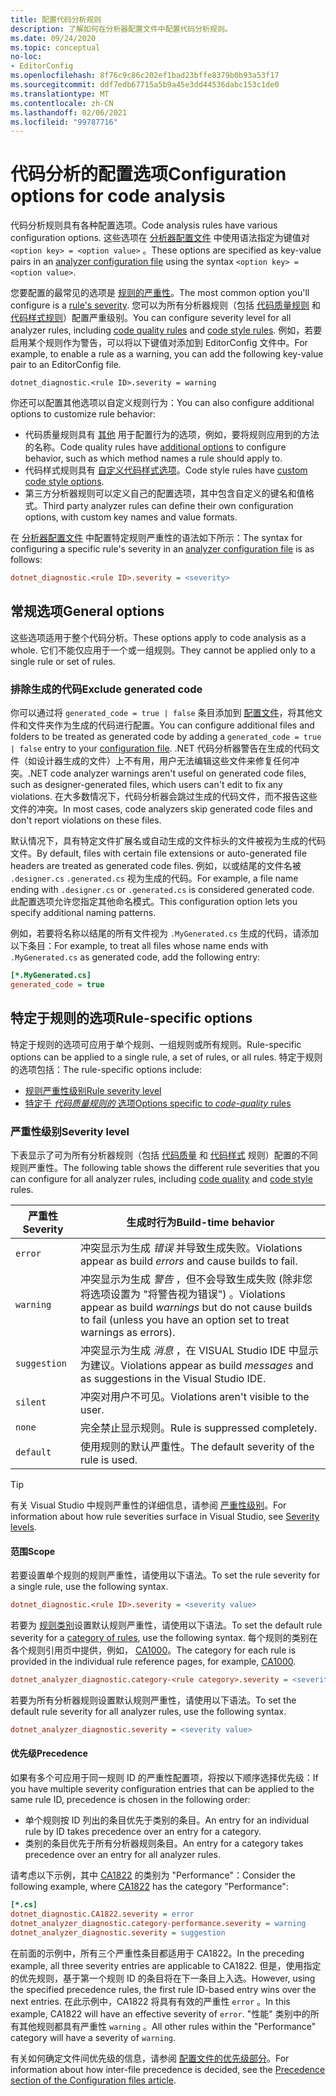 ```yaml
---
title: 配置代码分析规则
description: 了解如何在分析器配置文件中配置代码分析规则。
ms.date: 09/24/2020
ms.topic: conceptual
no-loc:
- EditorConfig
ms.openlocfilehash: 8f76c9c86c202ef1bad23bffe8379b0b93a53f17
ms.sourcegitcommit: ddf7edb67715a5b9a45e3dd44536dabc153c1de0
ms.translationtype: MT
ms.contentlocale: zh-CN
ms.lasthandoff: 02/06/2021
ms.locfileid: "99787716"
---
```

# <a name="configuration-options-for-code-analysis"></a><span data-ttu-id="76d55-103">代码分析的配置选项</span><span class="sxs-lookup"><span data-stu-id="76d55-103">Configuration options for code analysis</span></span>

<span data-ttu-id="76d55-104">代码分析规则具有各种配置选项。</span><span class="sxs-lookup"><span data-stu-id="76d55-104">Code analysis rules have various configuration options.</span></span> <span data-ttu-id="76d55-105">这些选项在 [分析器配置文件](configuration-files.md) 中使用语法指定为键值对 `<option key> = <option value>` 。</span><span class="sxs-lookup"><span data-stu-id="76d55-105">These options are specified as key-value pairs in an [analyzer configuration file](configuration-files.md) using the syntax `<option key> = <option value>`.</span></span>

<span data-ttu-id="76d55-106">您要配置的最常见的选项是 [规则的严重性](#severity-level)。</span><span class="sxs-lookup"><span data-stu-id="76d55-106">The most common option you'll configure is a [rule's severity](#severity-level).</span></span> <span data-ttu-id="76d55-107">您可以为所有分析器规则（包括 [代码质量规则](quality-rules/index.md) 和 [代码样式规则](style-rules/index.md)）配置严重级别。</span><span class="sxs-lookup"><span data-stu-id="76d55-107">You can configure severity level for all analyzer rules, including [code quality rules](quality-rules/index.md) and [code style rules](style-rules/index.md).</span></span> <span data-ttu-id="76d55-108">例如，若要启用某个规则作为警告，可以将以下键值对添加到 EditorConfig 文件中。</span><span class="sxs-lookup"><span data-stu-id="76d55-108">For example, to enable a rule as a warning, you can add the following key-value pair to an EditorConfig file.</span></span>

`dotnet_diagnostic.<rule ID>.severity = warning`

<span data-ttu-id="76d55-109">你还可以配置其他选项以自定义规则行为：</span><span class="sxs-lookup"><span data-stu-id="76d55-109">You can also configure additional options to customize rule behavior:</span></span>

- <span data-ttu-id="76d55-110">代码质量规则具有 [其他](code-quality-rule-options.md) 用于配置行为的选项，例如，要将规则应用到的方法的名称。</span><span class="sxs-lookup"><span data-stu-id="76d55-110">Code quality rules have [additional options](code-quality-rule-options.md) to configure behavior, such as which method names a rule should apply to.</span></span>
- <span data-ttu-id="76d55-111">代码样式规则具有 [自定义代码样式选项](code-style-rule-options.md)。</span><span class="sxs-lookup"><span data-stu-id="76d55-111">Code style rules have [custom code style options](code-style-rule-options.md).</span></span>
- <span data-ttu-id="76d55-112">第三方分析器规则可以定义自己的配置选项，其中包含自定义的键名和值格式。</span><span class="sxs-lookup"><span data-stu-id="76d55-112">Third party analyzer rules can define their own configuration options, with custom key names and value formats.</span></span>

<span data-ttu-id="76d55-113">在 [分析器配置文件](configuration-files.md) 中配置特定规则严重性的语法如下所示：</span><span class="sxs-lookup"><span data-stu-id="76d55-113">The syntax for configuring a specific rule's severity in an [analyzer configuration file](configuration-files.md) is as follows:</span></span>

```ini
dotnet_diagnostic.<rule ID>.severity = <severity>
```

## <a name="general-options"></a><span data-ttu-id="76d55-114">常规选项</span><span class="sxs-lookup"><span data-stu-id="76d55-114">General options</span></span>

<span data-ttu-id="76d55-115">这些选项适用于整个代码分析。</span><span class="sxs-lookup"><span data-stu-id="76d55-115">These options apply to code analysis as a whole.</span></span> <span data-ttu-id="76d55-116">它们不能仅应用于一个或一组规则。</span><span class="sxs-lookup"><span data-stu-id="76d55-116">They cannot be applied only to a single rule or set of rules.</span></span>

### <a name="exclude-generated-code"></a><span data-ttu-id="76d55-117">排除生成的代码</span><span class="sxs-lookup"><span data-stu-id="76d55-117">Exclude generated code</span></span>

<span data-ttu-id="76d55-118">你可以通过将 `generated_code = true | false` 条目添加到 [配置文件](configuration-files.md)，将其他文件和文件夹作为生成的代码进行配置。</span><span class="sxs-lookup"><span data-stu-id="76d55-118">You can configure additional files and folders to be treated as generated code by adding a `generated_code = true | false` entry to your [configuration file](configuration-files.md).</span></span> <span data-ttu-id="76d55-119">.NET 代码分析器警告在生成的代码文件（如设计器生成的文件）上不有用，用户无法编辑这些文件来修复任何冲突。</span><span class="sxs-lookup"><span data-stu-id="76d55-119">.NET code analyzer warnings aren't useful on generated code files, such as designer-generated files, which users can't edit to fix any violations.</span></span> <span data-ttu-id="76d55-120">在大多数情况下，代码分析器会跳过生成的代码文件，而不报告这些文件的冲突。</span><span class="sxs-lookup"><span data-stu-id="76d55-120">In most cases, code analyzers skip generated code files and don't report violations on these files.</span></span>

<span data-ttu-id="76d55-121">默认情况下，具有特定文件扩展名或自动生成的文件标头的文件被视为生成的代码文件。</span><span class="sxs-lookup"><span data-stu-id="76d55-121">By default, files with certain file extensions or auto-generated file headers are treated as generated code files.</span></span> <span data-ttu-id="76d55-122">例如，以或结尾的文件名被 `.designer.cs` `.generated.cs` 视为生成的代码。</span><span class="sxs-lookup"><span data-stu-id="76d55-122">For example, a file name ending with `.designer.cs` or `.generated.cs` is considered generated code.</span></span> <span data-ttu-id="76d55-123">此配置选项允许您指定其他命名模式。</span><span class="sxs-lookup"><span data-stu-id="76d55-123">This configuration option lets you specify additional naming patterns.</span></span>

<span data-ttu-id="76d55-124">例如，若要将名称以结尾的所有文件视为 `.MyGenerated.cs` 生成的代码，请添加以下条目：</span><span class="sxs-lookup"><span data-stu-id="76d55-124">For example, to treat all files whose name ends with `.MyGenerated.cs` as generated code, add the following entry:</span></span>

```ini
[*.MyGenerated.cs]
generated_code = true
```

## <a name="rule-specific-options"></a><span data-ttu-id="76d55-125">特定于规则的选项</span><span class="sxs-lookup"><span data-stu-id="76d55-125">Rule-specific options</span></span>

<span data-ttu-id="76d55-126">特定于规则的选项可应用于单个规则、一组规则或所有规则。</span><span class="sxs-lookup"><span data-stu-id="76d55-126">Rule-specific options can be applied to a single rule, a set of rules, or all rules.</span></span> <span data-ttu-id="76d55-127">特定于规则的选项包括：</span><span class="sxs-lookup"><span data-stu-id="76d55-127">The rule-specific options include:</span></span>

- [<span data-ttu-id="76d55-128">规则严重性级别</span><span class="sxs-lookup"><span data-stu-id="76d55-128">Rule severity level</span></span>](#severity-level)
- [<span data-ttu-id="76d55-129">特定于 *代码质量规则的* 选项</span><span class="sxs-lookup"><span data-stu-id="76d55-129">Options specific to *code-quality* rules</span></span>](code-quality-rule-options.md)

### <a name="severity-level"></a><span data-ttu-id="76d55-130">严重性级别</span><span class="sxs-lookup"><span data-stu-id="76d55-130">Severity level</span></span>

<span data-ttu-id="76d55-131">下表显示了可为所有分析器规则（包括 [代码质量](quality-rules/index.md) 和 [代码样式](style-rules/index.md) 规则）配置的不同规则严重性。</span><span class="sxs-lookup"><span data-stu-id="76d55-131">The following table shows the different rule severities that you can configure for all analyzer rules, including [code quality](quality-rules/index.md) and [code style](style-rules/index.md) rules.</span></span>

| <span data-ttu-id="76d55-132">严重性</span><span class="sxs-lookup"><span data-stu-id="76d55-132">Severity</span></span> | <span data-ttu-id="76d55-133">生成时行为</span><span class="sxs-lookup"><span data-stu-id="76d55-133">Build-time behavior</span></span> |
|-|-|
| `error` | <span data-ttu-id="76d55-134">冲突显示为生成 *错误* 并导致生成失败。</span><span class="sxs-lookup"><span data-stu-id="76d55-134">Violations appear as build *errors* and cause builds to fail.</span></span>|
| `warning` | <span data-ttu-id="76d55-135">冲突显示为生成 *警告* ，但不会导致生成失败 (除非您将选项设置为 "将警告视为错误") 。</span><span class="sxs-lookup"><span data-stu-id="76d55-135">Violations appear as build *warnings* but do not cause builds to fail (unless you have an option set to treat warnings as errors).</span></span> |
| `suggestion` | <span data-ttu-id="76d55-136">冲突显示为生成 *消息* ，在 VISUAL Studio IDE 中显示为建议。</span><span class="sxs-lookup"><span data-stu-id="76d55-136">Violations appear as build *messages* and as suggestions in the Visual Studio IDE.</span></span> |
| `silent` | <span data-ttu-id="76d55-137">冲突对用户不可见。</span><span class="sxs-lookup"><span data-stu-id="76d55-137">Violations aren't visible to the user.</span></span> |
| `none` | <span data-ttu-id="76d55-138">完全禁止显示规则。</span><span class="sxs-lookup"><span data-stu-id="76d55-138">Rule is suppressed completely.</span></span> |
| `default` | <span data-ttu-id="76d55-139">使用规则的默认严重性。</span><span class="sxs-lookup"><span data-stu-id="76d55-139">The default severity of the rule is used.</span></span> |

> [!TIP]
> <span data-ttu-id="76d55-140">有关 Visual Studio 中规则严重性的详细信息，请参阅 [严重性级别](/visualstudio/ide/editorconfig-language-conventions#severity-levels)。</span><span class="sxs-lookup"><span data-stu-id="76d55-140">For information about how rule severities surface in Visual Studio, see [Severity levels](/visualstudio/ide/editorconfig-language-conventions#severity-levels).</span></span>

#### <a name="scope"></a><span data-ttu-id="76d55-141">范围</span><span class="sxs-lookup"><span data-stu-id="76d55-141">Scope</span></span>

<span data-ttu-id="76d55-142">若要设置单个规则的规则严重性，请使用以下语法。</span><span class="sxs-lookup"><span data-stu-id="76d55-142">To set the rule severity for a single rule, use the following syntax.</span></span>

```ini
dotnet_diagnostic.<rule ID>.severity = <severity value>
```

<span data-ttu-id="76d55-143">若要为 [规则类别](categories.md)设置默认规则严重性，请使用以下语法。</span><span class="sxs-lookup"><span data-stu-id="76d55-143">To set the default rule severity for a [category of rules](categories.md), use the following syntax.</span></span> <span data-ttu-id="76d55-144">每个规则的类别在各个规则引用页中提供，例如， [CA1000](quality-rules/ca1000.md)。</span><span class="sxs-lookup"><span data-stu-id="76d55-144">The category for each rule is provided in the individual rule reference pages, for example, [CA1000](quality-rules/ca1000.md).</span></span>

```ini
dotnet_analyzer_diagnostic.category-<rule category>.severity = <severity value>
```

<span data-ttu-id="76d55-145">若要为所有分析器规则设置默认规则严重性，请使用以下语法。</span><span class="sxs-lookup"><span data-stu-id="76d55-145">To set the default rule severity for all analyzer rules, use the following syntax.</span></span>

```ini
dotnet_analyzer_diagnostic.severity = <severity value>
```

#### <a name="precedence"></a><span data-ttu-id="76d55-146">优先级</span><span class="sxs-lookup"><span data-stu-id="76d55-146">Precedence</span></span>

<span data-ttu-id="76d55-147">如果有多个可应用于同一规则 ID 的严重性配置项，将按以下顺序选择优先级：</span><span class="sxs-lookup"><span data-stu-id="76d55-147">If you have multiple severity configuration entries that can be applied to the same rule ID, precedence is chosen in the following order:</span></span>

- <span data-ttu-id="76d55-148">单个规则按 ID 列出的条目优先于类别的条目。</span><span class="sxs-lookup"><span data-stu-id="76d55-148">An entry for an individual rule by ID takes precedence over an entry for a category.</span></span>
- <span data-ttu-id="76d55-149">类别的条目优先于所有分析器规则条目。</span><span class="sxs-lookup"><span data-stu-id="76d55-149">An entry for a category takes precedence over an entry for all analyzer rules.</span></span>

<span data-ttu-id="76d55-150">请考虑以下示例，其中 [CA1822](/visualstudio/code-quality/ca1822) 的类别为 "Performance"：</span><span class="sxs-lookup"><span data-stu-id="76d55-150">Consider the following example, where [CA1822](/visualstudio/code-quality/ca1822) has the category "Performance":</span></span>

```ini
[*.cs]
dotnet_diagnostic.CA1822.severity = error
dotnet_analyzer_diagnostic.category-performance.severity = warning
dotnet_analyzer_diagnostic.severity = suggestion
```

<span data-ttu-id="76d55-151">在前面的示例中，所有三个严重性条目都适用于 CA1822。</span><span class="sxs-lookup"><span data-stu-id="76d55-151">In the preceding example, all three severity entries are applicable to CA1822.</span></span> <span data-ttu-id="76d55-152">但是，使用指定的优先规则，基于第一个规则 ID 的条目将在下一条目上入选。</span><span class="sxs-lookup"><span data-stu-id="76d55-152">However, using the specified precedence rules, the first rule ID-based entry wins over the next entries.</span></span> <span data-ttu-id="76d55-153">在此示例中，CA1822 将具有有效的严重性 `error` 。</span><span class="sxs-lookup"><span data-stu-id="76d55-153">In this example, CA1822 will have an effective severity of `error`.</span></span> <span data-ttu-id="76d55-154">"性能" 类别中的所有其他规则都具有严重性 `warning` 。</span><span class="sxs-lookup"><span data-stu-id="76d55-154">All other rules within the "Performance" category will have a severity of `warning`.</span></span>

<span data-ttu-id="76d55-155">有关如何确定文件间优先级的信息，请参阅 [配置文件的优先级部分](configuration-files.md#precedence)。</span><span class="sxs-lookup"><span data-stu-id="76d55-155">For information about how inter-file precedence is decided, see the [Precedence section of the Configuration files article](configuration-files.md#precedence).</span></span>

